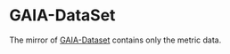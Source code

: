 # GAIA-DataSet

The mirror of [GAIA-Dataset](https://github.com/CloudWise-OpenSource/GAIA-DataSet) contains only the metric data.
